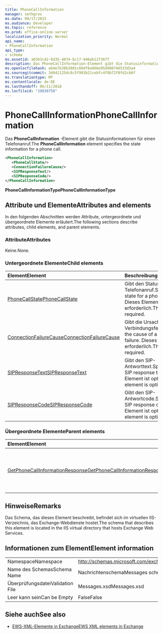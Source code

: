 ```yaml
---
title: PhoneCallInformation
manager: sethgros
ms.date: 09/17/2015
ms.audience: Developer
ms.topic: reference
ms.prod: office-online-server
localization_priority: Normal
api_name:
- PhoneCallInformation
api_type:
- schema
ms.assetid: a0363c42-6d35-4074-bc17-946eb12736ff
description: Das PhoneCallInformation-Element gibt die Statusinformationen für einen Telefonanruf.
ms.openlocfilehash: e64e7b38b3801c60df8a966e95d980746533d3a4
ms.sourcegitcommit: 34041125dc8c5f993b21cebfc4f8b72f0fd2cb6f
ms.translationtype: MT
ms.contentlocale: de-DE
ms.lasthandoff: 06/11/2018
ms.locfileid: "19830758"
---
```

# <a name="phonecallinformation"></a><span data-ttu-id="559ae-103">PhoneCallInformation</span><span class="sxs-lookup"><span data-stu-id="559ae-103">PhoneCallInformation</span></span>

<span data-ttu-id="559ae-104">Das **PhoneCallInformation** -Element gibt die Statusinformationen für einen Telefonanruf.</span><span class="sxs-lookup"><span data-stu-id="559ae-104">The **PhoneCallInformation** element specifies the state information for a phone call.</span></span> 
  
```XML
<PhoneCallInformation>
   <PhoneCallState/>
   <ConnectionFailureCause/>
   <SIPResponseText/>
   <SIPResponseCode/>
</PhoneCallInformation>
```

 <span data-ttu-id="559ae-105">**PhoneCallInformationType**</span><span class="sxs-lookup"><span data-stu-id="559ae-105">**PhoneCallInformationType**</span></span>
## <a name="attributes-and-elements"></a><span data-ttu-id="559ae-106">Attribute und Elemente</span><span class="sxs-lookup"><span data-stu-id="559ae-106">Attributes and elements</span></span>

<span data-ttu-id="559ae-107">In den folgenden Abschnitten werden Attribute, untergeordnete und übergeordnete Elemente erläutert.</span><span class="sxs-lookup"><span data-stu-id="559ae-107">The following sections describe attributes, child elements, and parent elements.</span></span>
  
### <a name="attributes"></a><span data-ttu-id="559ae-108">Attribute</span><span class="sxs-lookup"><span data-stu-id="559ae-108">Attributes</span></span>

<span data-ttu-id="559ae-109">Keine.</span><span class="sxs-lookup"><span data-stu-id="559ae-109">None.</span></span>
  
### <a name="child-elements"></a><span data-ttu-id="559ae-110">Untergeordnete Elemente</span><span class="sxs-lookup"><span data-stu-id="559ae-110">Child elements</span></span>

|<span data-ttu-id="559ae-111">**Element**</span><span class="sxs-lookup"><span data-stu-id="559ae-111">**Element**</span></span>|<span data-ttu-id="559ae-112">**Beschreibung**</span><span class="sxs-lookup"><span data-stu-id="559ae-112">**Description**</span></span>|
|:-----|:-----|
|[<span data-ttu-id="559ae-113">PhoneCallState</span><span class="sxs-lookup"><span data-stu-id="559ae-113">PhoneCallState</span></span>](phonecallstate.md) <br/> |<span data-ttu-id="559ae-114">Gibt den Status für einen Telefonanruf.</span><span class="sxs-lookup"><span data-stu-id="559ae-114">Specifies the state for a phone call.</span></span> <span data-ttu-id="559ae-115">Dieses Element ist erforderlich.</span><span class="sxs-lookup"><span data-stu-id="559ae-115">This element is required.</span></span>  <br/> |
|[<span data-ttu-id="559ae-116">ConnectionFailureCause</span><span class="sxs-lookup"><span data-stu-id="559ae-116">ConnectionFailureCause</span></span>](connectionfailurecause.md) <br/> |<span data-ttu-id="559ae-117">Gibt die Ursache für ein Verbindungsfehler.</span><span class="sxs-lookup"><span data-stu-id="559ae-117">Specifies the cause of a connection failure.</span></span> <span data-ttu-id="559ae-118">Dieses Element ist erforderlich.</span><span class="sxs-lookup"><span data-stu-id="559ae-118">This element is required.</span></span>  <br/> |
|[<span data-ttu-id="559ae-119">SIPResponseText</span><span class="sxs-lookup"><span data-stu-id="559ae-119">SIPResponseText</span></span>](sipresponsetext.md) <br/> |<span data-ttu-id="559ae-120">Gibt den SIP-Antworttext.</span><span class="sxs-lookup"><span data-stu-id="559ae-120">Specifies the SIP response text.</span></span> <span data-ttu-id="559ae-121">Dieses Element ist optional.</span><span class="sxs-lookup"><span data-stu-id="559ae-121">This element is optional.</span></span>  <br/> |
|[<span data-ttu-id="559ae-122">SIPResponseCode</span><span class="sxs-lookup"><span data-stu-id="559ae-122">SIPResponseCode</span></span>](sipresponsecode.md) <br/> |<span data-ttu-id="559ae-123">Gibt den SIP-Antwortcode.</span><span class="sxs-lookup"><span data-stu-id="559ae-123">Specifies the SIP response code.</span></span> <span data-ttu-id="559ae-124">Dieses Element ist optional.</span><span class="sxs-lookup"><span data-stu-id="559ae-124">This element is optional.</span></span>  <br/> |
   
### <a name="parent-elements"></a><span data-ttu-id="559ae-125">Übergeordnete Elemente</span><span class="sxs-lookup"><span data-stu-id="559ae-125">Parent elements</span></span>

|<span data-ttu-id="559ae-126">**Element**</span><span class="sxs-lookup"><span data-stu-id="559ae-126">**Element**</span></span>|<span data-ttu-id="559ae-127">**Beschreibung**</span><span class="sxs-lookup"><span data-stu-id="559ae-127">**Description**</span></span>|
|:-----|:-----|
|[<span data-ttu-id="559ae-128">GetPhoneCallInformationResponse</span><span class="sxs-lookup"><span data-stu-id="559ae-128">GetPhoneCallInformationResponse</span></span>](getphonecallinformationresponse.md) <br/> |<span data-ttu-id="559ae-129">Definiert eine Antwort auf eine [GetPhoneCallInformation Vorgang](getphonecallinformation-operation.md) an.</span><span class="sxs-lookup"><span data-stu-id="559ae-129">Defines a response to a [GetPhoneCallInformation operation](getphonecallinformation-operation.md) request.</span></span>  <br/> |
   
## <a name="remarks"></a><span data-ttu-id="559ae-130">Hinweise</span><span class="sxs-lookup"><span data-stu-id="559ae-130">Remarks</span></span>

<span data-ttu-id="559ae-131">Das Schema, das dieses Element beschreibt, befindet sich im virtuellen IIS-Verzeichnis, das Exchange-Webdienste hostet.</span><span class="sxs-lookup"><span data-stu-id="559ae-131">The schema that describes this element is located in the IIS virtual directory that hosts Exchange Web Services.</span></span>
  
## <a name="element-information"></a><span data-ttu-id="559ae-132">Informationen zum Element</span><span class="sxs-lookup"><span data-stu-id="559ae-132">Element information</span></span>

|||
|:-----|:-----|
|<span data-ttu-id="559ae-133">Namespace</span><span class="sxs-lookup"><span data-stu-id="559ae-133">Namespace</span></span>  <br/> |http://schemas.microsoft.com/exchange/services/2006/messages  <br/> |
|<span data-ttu-id="559ae-134">Name des Schemas</span><span class="sxs-lookup"><span data-stu-id="559ae-134">Schema Name</span></span>  <br/> |<span data-ttu-id="559ae-135">Nachrichtenschema</span><span class="sxs-lookup"><span data-stu-id="559ae-135">Messages schema</span></span>  <br/> |
|<span data-ttu-id="559ae-136">Überprüfungsdatei</span><span class="sxs-lookup"><span data-stu-id="559ae-136">Validation File</span></span>  <br/> |<span data-ttu-id="559ae-137">Messages.xsd</span><span class="sxs-lookup"><span data-stu-id="559ae-137">Messages.xsd</span></span>  <br/> |
|<span data-ttu-id="559ae-138">Leer kann sein</span><span class="sxs-lookup"><span data-stu-id="559ae-138">Can be Empty</span></span>  <br/> |<span data-ttu-id="559ae-139">False</span><span class="sxs-lookup"><span data-stu-id="559ae-139">False</span></span>  <br/> |
   
## <a name="see-also"></a><span data-ttu-id="559ae-140">Siehe auch</span><span class="sxs-lookup"><span data-stu-id="559ae-140">See also</span></span>



- [<span data-ttu-id="559ae-141">EWS-XML-Elemente in Exchange</span><span class="sxs-lookup"><span data-stu-id="559ae-141">EWS XML elements in Exchange</span></span>](ews-xml-elements-in-exchange.md)

